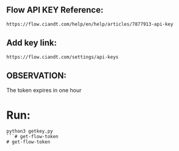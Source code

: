 
## Flow API KEY Reference:

```
https://flow.ciandt.com/help/en/help/articles/7877913-api-key
``` 

## Add key link:
```
https://flow.ciandt.com/settings/api-keys
```

## OBSERVATION: 

The token expires in one hour


# Run:
```
python3 getkey.py
```# get-flow-token
# get-flow-token
